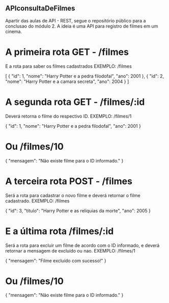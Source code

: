## APIconsultaDeFilmes

Apartir das aulas de API - REST, segue o repositório público para a conclusao do módulo 2.
A ideia é uma API para registro de filmes em um cinema.

# A primeira rota GET - /filmes
E a rota para saber os filmes cadastrados
EXEMPLO: /filmes

[
	{
		"id": 1,
		"nome": "Harry Potter e a pedra filodofal",
		"ano": 2001
	},
	{
		"id": 2,
		"nome": "Harry Potter e a camara secreta",
		"ano": 2004
	}
]



# A segunda rota GET - /filmes/:id
Deverá retorna o filme do respectivo ID.
EXEMPLO: /filmes/1

{
	"id": 1,
	"nome": "Harry Potter e a pedra filodofal",
	"ano": 2001
}

# Ou /filmes/10

{
	"mensagem": "Não existe filme para o ID informado."
}



# A terceira rota POST - /filmes
Será a rota para cadastrar o novo filme e deverá retornar o filme cadastrado.
EXEMPLO: /filmes

{
	"id": 3,
	"titulo": "Harry Potter e as reliquias da morte",
	"ano": 2005
}



# E a última rota /filmes/:id 
Será a rota para excluir um filme de acordo com o ID informado, e deverá retornar a mensagem de excluído ou nao.
EXEMPLO: /filmes/1

{
	"mensagem": "Filme excluído com sucesso!"
}  

# Ou /filmes/10

{
	"mensagem": "Não existe filme para o ID informado."
}
